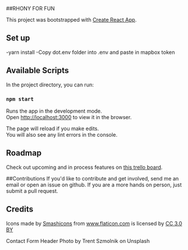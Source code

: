 ##RHONY FOR FUN

This project was bootstrapped with [Create React App](https://github.com/facebook/create-react-app).

## Set up

-yarn install
-Copy dot.env folder into .env and paste in mapbox token

## Available Scripts

In the project directory, you can run:

### `npm start`

Runs the app in the development mode.<br>
Open [http://localhost:3000](http://localhost:3000) to view it in the browser.

The page will reload if you make edits.<br>
You will also see any lint errors in the console.

## Roadmap

Check out upcoming and in process features on <a href="https://trello.com/b/xQZW7ark/rhony">this trello board</a>.

##Contributions
If you'd like to contribute and get involved, send me an email or open an issue on github. If you are a more hands on person, just submit a pull request.

## Credits

<div>Icons made by <a href="https://www.flaticon.com/authors/smashicons" title="Smashicons">Smashicons</a> from <a href="https://www.flaticon.com/" 			    title="Flaticon">www.flaticon.com</a> is licensed by <a href="http://creativecommons.org/licenses/by/3.0/" 			    title="Creative Commons BY 3.0" target="_blank">CC 3.0 BY</a></div>

Contact Form Header Photo by Trent Szmolnik on Unsplash

